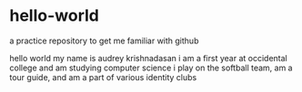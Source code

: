 # hello-world
a practice repository to get me familiar with github

hello world
my name is audrey krishnadasan
i am a first year at occidental college and am studying computer science
i play on the softball team, am a tour guide, and am a part of various identity clubs

